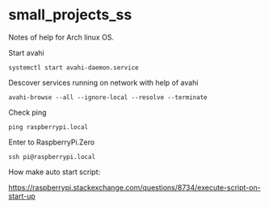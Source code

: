 # small_projects_ss

Notes of help for Arch linux OS.

Start avahi

	systemctl start avahi-daemon.service

Descover services running on network with help of avahi

	avahi-browse --all --ignore-local --resolve --terminate

Check ping

	ping raspberrypi.local

Enter to RaspberryPi.Zero

	ssh pi@raspberrypi.local

How make auto start script:

https://raspberrypi.stackexchange.com/questions/8734/execute-script-on-start-up
